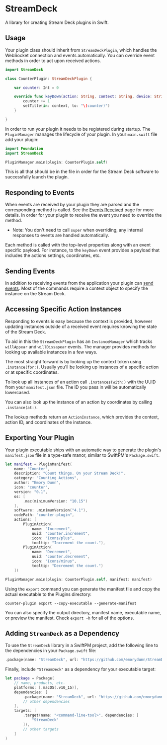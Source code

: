 # StreamDeck

A library for creating Stream Deck plugins in Swift.

## Usage

Your plugin class should inherit from `StreamDeckPlugin`, which handles the WebSocket connection and events automatically. You can override event methods in order to act upon received actions.

```swift
import StreamDeck

class CounterPlugin: StreamDeckPlugin {

    var counter: Int = 0

    override func keyDown(action: String, context: String, device: String, payload: KeyEvent) {
        counter += 1
        setTitle(in: context, to: "\(counter)")
    }

}
```

In order to run your plugin it needs to be registered during startup. The `PluginManager` manages the lifecycle of your plugin. In your `main.swift` file add your plugin:

```swift
import Foundation
import StreamDeck

PluginManager.main(plugin: CounterPlugin.self)
```

This is all that should be in the file in order for the Stream Deck software to successfully launch the plugin.

## Responding to Events

When events are received by your plugin they are parsed and the corresponding method is called. See the [Events Received][er] page for more details. In order for your plugin to receive the event you need to override the method.

- Note: You don't need to call `super` when overriding, any internal responses to events are handled automatically.

Each method is called with the top-level properties along with an event specific payload. For instance, to the `keyDown` event provides a payload that includes the actions settings, coordinates, etc.

[er]: https://developer.elgato.com/documentation/stream-deck/sdk/events-received/

## Sending Events

In addition to receiving events from the application your plugin can [send events][se]. Most of the commands require a context object to specify the instance on the Stream Deck.

[se]: https://developer.elgato.com/documentation/stream-deck/sdk/events-sent/

## Accessing Specific Action Instances

Responding to events is easy because the context is provided, however updating instances outside of a received event requires knowing the state of the Stream Deck.

To aid in this the `StreamDeckPlugin` has an `InstanceManager` which tracks `willAppear` and `willDissapear` events. The manager provides methods for looking up available instances in a few ways.

The most straight forward is by looking up the context token using `.instance(for:)`. Usually you'll be looking up instances of a specific action or at specific coordinates.

To look up all instances of an action call `.instances(with:)` with the UUID from your `manifest.json` file. The ID you pass in will be automatically lowercased.

You can also look up the instance of an action by coordinates by calling `.instance(at:)`.

The lookup methods return an `ActionInstance`, which provides the context, action ID, and coordinates of the instance.

## Exporting Your Plugin

Your plugin executable ships with an automatic way to generate the plugin's `manifest.json` file in a type-safe manor, similar to SwiftPM's `Package.swift`.

```swift
let manifest = PluginManifest(
    name: "Counter",
    description: "Count things. On your Stream Deck!",
    category: "Counting Actions",
    author: "Emory Dunn",
    icon: "counter",
    version: "0.1",
    os: [
        .mac(minimumVersion: "10.15")
    ],
    software: .minimumVersion("4.1"),
    codePath: "counter-plugin",
    actions: [
        PluginAction(
            name: "Increment",
            uuid: "counter.increment",
            icon: "Icons/plus",
            tooltip: "Increment the count."),
        PluginAction(
            name: "Decrement",
            uuid: "counter.decrement",
            icon: "Icons/minus",
            tooltip: "Decrement the count.")
    ])

PluginManager.main(plugin: CounterPlugin.self, manifest: manifest)
```

Using the `export` command you can generate the manifest file and copy the actual executable to the Plugins directory:

```
counter-plugin export --copy-executable --generate-manifest
```

You can also specify the output directory, manifest name, executable name, or preview the manifest. Check `export -h` for all of the options.

## Adding `StreamDeck` as a Dependency

To use the `StreamDeck` library in a SwiftPM project,
add the following line to the dependencies in your `Package.swift` file:

```swift
.package(name: "StreamDeck", url: "https://github.com/emorydunn/StreamDeckPlugin.git", .branch("main"))
```

Finally, include `"StreamDeck"` as a dependency for your executable target:

```swift
let package = Package(
    // name, products, etc.
    platforms: [.macOS(.v10_15)],
    dependencies: [
        .package(name: "StreamDeck", url: "https://github.com/emorydunn/StreamDeckPlugin.git", .branch("main")),
        // other dependencies
    ],
    targets: [
        .target(name: "<command-line-tool>", dependencies: [
            "StreamDeck"
        ]),
        // other targets
    ]
)
```
